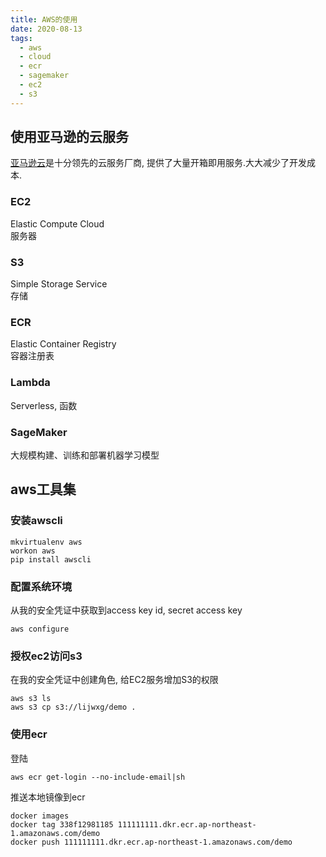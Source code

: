 ```yaml
---
title: AWS的使用
date: 2020-08-13
tags:
  - aws
  - cloud
  - ecr
  - sagemaker
  - ec2
  - s3
---
```


## 使用亚马逊的云服务

[亚马逊云](https://console.aws.amazon.com/)是十分领先的云服务厂商, 提供了大量开箱即用服务.大大减少了开发成本.
<!--more-->

### EC2

Elastic Compute Cloud  
服务器

### S3

Simple Storage Service  
存储

### ECR

Elastic Container Registry  
容器注册表

### Lambda

Serverless, 函数

### SageMaker

大规模构建、训练和部署机器学习模型

## aws工具集

### 安装awscli

```shell
mkvirtualenv aws
workon aws
pip install awscli
```

### 配置系统环境

从我的安全凭证中获取到access key id, secret access key
```shell
aws configure
```

### 授权ec2访问s3

在我的安全凭证中创建角色, 给EC2服务增加S3的权限
```
aws s3 ls
aws s3 cp s3://lijwxg/demo .
```

### 使用ecr

登陆
```shell
aws ecr get-login --no-include-email|sh
```

推送本地镜像到ecr
```shell
docker images
docker tag 338f12981185 111111111.dkr.ecr.ap-northeast-1.amazonaws.com/demo
docker push 111111111.dkr.ecr.ap-northeast-1.amazonaws.com/demo
```




